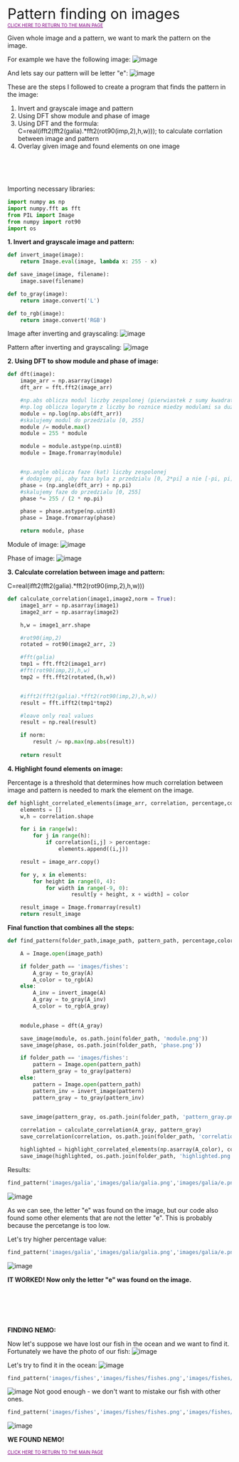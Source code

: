 <font size="6">
Pattern finding on images
</font>

<br>
<font size="1">
<a href="README.md" style="color: purple">CLICK HERE TO RETURN TO THE MAIN PAGE</a>
</font>


Given whole image and a pattern, we want to mark the pattern on the image.

For example we have the following image:
![image](images/galia/galia.png)

And lets say our pattern will be letter "e":
![image](images/galia/e.png)



These are the steps I followed to create a program that finds the pattern in the image:
<ol>
<li>Invert and grayscale image and pattern</li>
<li>Using DFT show module and phase of image</li>
<li>Using DFT and the formula: C=real(ifft2(fft2(galia).*fft2(rot90(imp,2),h,w))); to calculate corrlation between image and pattern</li>
<li>Overlay given image and found elements on one image</li>
</ol> 

<br>
<br>
<br>

Importing necessary libraries:
```python
import numpy as np
import numpy.fft as fft
from PIL import Image
from numpy import rot90
import os
```


__1. Invert and grayscale image and pattern:__

```python
def invert_image(image):
    return Image.eval(image, lambda x: 255 - x)

def save_image(image, filename):
    image.save(filename)

def to_gray(image):
    return image.convert('L')

def to_rgb(image):
    return image.convert('RGB')
```
Image after inverting and grayscaling:
![image](images/galia/galia_gray.png)

Pattern after inverting and grayscaling:
![image](images/galia/pattern_gray.png)



__2. Using DFT to show module and phase of image:__

```python
def dft(image):
    image_arr = np.asarray(image)
    dft_arr = fft.fft2(image_arr)

    #np.abs oblicza modul liczby zespolonej (pierwiastek z sumy kwadratow czesci rzeczywistej i urojonej)
    #np.log oblicza logarytm z liczby bo roznice miedzy modulami sa duze
    module = np.log(np.abs(dft_arr))
    #skalujemy modul do przedzialu [0, 255]
    module /= module.max()
    module = 255 * module

    module = module.astype(np.uint8)
    module = Image.fromarray(module)


    #np.angle oblicza faze (kat) liczby zespolonej
    # dodajemy pi, aby faza byla z przedzialu [0, 2*pi] a nie [-pi, pi]
    phase = (np.angle(dft_arr) + np.pi)
    #skalujemy faze do przedzialu [0, 255]
    phase *= 255 / (2 * np.pi)

    phase = phase.astype(np.uint8)
    phase = Image.fromarray(phase)

    return module, phase
```

Module of image:
![image](images/galia/module.png)

Phase of image:
![image](images/galia/phase.png)

__3. Calculate correlation between image and pattern:__

C=real(ifft2(fft2(galia).*fft2(rot90(imp,2),h,w)))

```python
def calculate_correlation(image1,image2,norm = True):
    image1_arr = np.asarray(image1)
    image2_arr = np.asarray(image2)

    h,w = image1_arr.shape

    #rot90(imp,2)
    rotated = rot90(image2_arr, 2)

    #fft(galia)
    tmp1 = fft.fft2(image1_arr)
    #fft(rot90(imp,2),h,w)
    tmp2 = fft.fft2(rotated,(h,w))


    #ifft2(fft2(galia).*fft2(rot90(imp,2),h,w))
    result = fft.ifft2(tmp1*tmp2)

    #leave only real values
    result = np.real(result)

    if norm:
        result /= np.max(np.abs(result))
    
    return result
```

__4. Highlight found elements on image:__


Percentage is a threshold that determines how much correlation between image and pattern is needed to mark the element on the image.

```python
def highlight_correlated_elements(image_arr, correlation, percentage,color):
    elements = []
    w,h = correlation.shape

    for i in range(w):
        for j in range(h):
            if correlation[i,j] > percentage:
                elements.append((i,j))

    result = image_arr.copy()

    for y, x in elements:
        for height in range(0, 4):
            for width in range(-9, 0):
                    result[y + height, x + width] = color

    result_image = Image.fromarray(result)
    return result_image
```

__Final function that combines all the steps:__

```python
def find_pattern(folder_path,image_path, pattern_path, percentage,color):

    A = Image.open(image_path)

    if folder_path == 'images/fishes':
        A_gray = to_gray(A)
        A_color = to_rgb(A)
    else:
        A_inv = invert_image(A)
        A_gray = to_gray(A_inv)
        A_color = to_rgb(A_gray)
        

    module,phase = dft(A_gray)    

    save_image(module, os.path.join(folder_path, 'module.png'))
    save_image(phase, os.path.join(folder_path, 'phase.png'))

    if folder_path == 'images/fishes':
        pattern = Image.open(pattern_path)
        pattern_gray = to_gray(pattern)
    else:
        pattern = Image.open(pattern_path)
        pattern_inv = invert_image(pattern)
        pattern_gray = to_gray(pattern_inv)
        

    save_image(pattern_gray, os.path.join(folder_path, 'pattern_gray.png'))

    correlation = calculate_correlation(A_gray, pattern_gray)
    save_correlation(correlation, os.path.join(folder_path, 'correlation.png'))

    highlighted = highlight_correlated_elements(np.asarray(A_color), correlation,percentage,color)
    save_image(highlighted, os.path.join(folder_path, 'highlighted.png'))
```

Results:
```python
find_pattern('images/galia','images/galia/galia.png','images/galia/e.png',0.80,RED)
```

![image](images/galia/highlighted1.png)

As we can see, the letter "e" was found on the image, but our code also found some other elements that are not the letter "e". This is probably because the percetange is too low.

Let's try higher percentage value:
```python
find_pattern('images/galia','images/galia/galia.png','images/galia/e.png',0.95,RED)
```

![image](images/galia/highlighted2.png)

__IT WORKED! Now only the letter "e" was found on the image.__

<br>
<br>
<br>
<br>

__FINDING NEMO:__

Now let's suppose we have lost our fish in the ocean and we want to find it. 
Fortunately we have the photo of our fish:
![image](images/fishes/fish1_color.png)

Let's try to find it in the ocean:
![image](images/fishes/fishes.png)

```python
find_pattern('images/fishes','images/fishes/fishes.png','images/fishes/fish1_color.png',0.7,RED)
```
![image](images/fishes/highlighted1.png)
Not good enough - we don't want to mistake our fish with other ones.
```python
find_pattern('images/fishes','images/fishes/fishes.png','images/fishes/fish1_color.png',0.95,RED)
```
![image](images/fishes/highlighted2.png)

__WE FOUND NEMO!__


<font size="1">
<a href="README.md" style="color: purple">CLICK HERE TO RETURN TO THE MAIN PAGE</a>
</font>